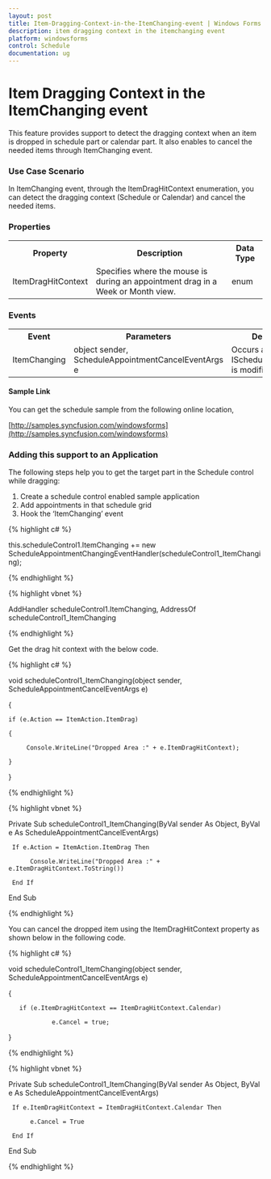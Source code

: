 ```yaml
---
layout: post
title: Item-Dragging-Context-in-the-ItemChanging-event | Windows Forms | Syncfusion
description: item dragging context in the itemchanging event
platform: windowsforms
control: Schedule
documentation: ug
---
```


# Item Dragging Context in the ItemChanging event

This feature provides support to detect the dragging context when an item is dropped in schedule part or calendar part. It also enables to cancel the needed items through ItemChanging event.

### Use Case Scenario

In ItemChanging event, through the ItemDragHitContext enumeration, you can detect the dragging context (Schedule or Calendar) and cancel the needed items.

### Properties

<table>
<tr>
<th>
Property </th><th>
Description </th><th>
Data Type </th></tr>
<tr>
<td>
ItemDragHitContext</td><td>
Specifies where the mouse is during an appointment drag in a Week or Month view.</td><td>
enum</td></tr>
</table>

### Events

<table>
<tr>
<th>
Event</th><th>
Parameters</th><th>
Description</th></tr>
<tr>
<td>
ItemChanging</td><td>
object sender, ScheduleAppointmentCancelEventArgs e</td><td>
Occurs after an IScheduleAppointment is modified</td></tr>
</table>

#### Sample Link

You can get the schedule sample from the following online location,

[http://samples.syncfusion.com/windowsforms](http://samples.syncfusion.com/windowsforms)

### Adding this support to an Application

The following steps help you to get the target part in the Schedule control while dragging:

1. Create a schedule control enabled sample application
2. Add appointments in that schedule grid
3. Hook the ‘ItemChanging’ event

{% highlight c# %}

this.scheduleControl1.ItemChanging += new ScheduleAppointmentChangingEventHandler(scheduleControl1_ItemChanging);

{% endhighlight %}

{% highlight vbnet %}

AddHandler scheduleControl1.ItemChanging, AddressOf scheduleControl1_ItemChanging

{% endhighlight %}


Get the drag hit context with the below code.

{% highlight c# %}

void scheduleControl1_ItemChanging(object sender, ScheduleAppointmentCancelEventArgs e)

{

    if (e.Action == ItemAction.ItemDrag)

    {

         Console.WriteLine("Dropped Area :" + e.ItemDragHitContext);

    }

}

{% endhighlight %}

{% highlight vbnet %}

Private Sub scheduleControl1_ItemChanging(ByVal sender As Object, ByVal e As ScheduleAppointmentCancelEventArgs)

     If e.Action = ItemAction.ItemDrag Then

          Console.WriteLine("Dropped Area :" + e.ItemDragHitContext.ToString())

     End If

End Sub

{% endhighlight %}


You can cancel the dropped item using the ItemDragHitContext property as shown below in the following code.

{% highlight c# %}

void scheduleControl1_ItemChanging(object sender, ScheduleAppointmentCancelEventArgs e)

{

       if (e.ItemDragHitContext == ItemDragHitContext.Calendar)

                e.Cancel = true;

}

{% endhighlight %}

{% highlight vbnet %}

Private Sub scheduleControl1_ItemChanging(ByVal sender As Object, ByVal e As ScheduleAppointmentCancelEventArgs)

     If e.ItemDragHitContext = ItemDragHitContext.Calendar Then

          e.Cancel = True

     End If

End Sub

{% endhighlight %}